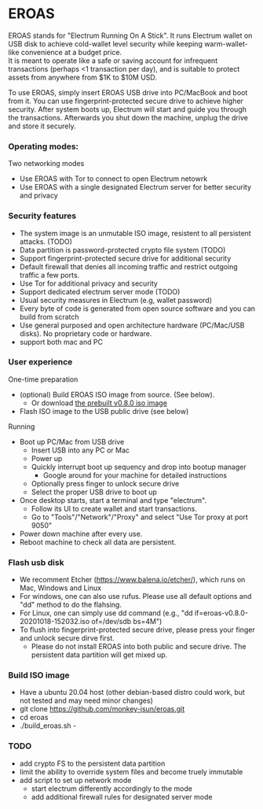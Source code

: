 # EROAS

EROAS stands for "Electrum Running On A Stick". 
It runs Electrum wallet on USB disk to achieve cold-wallet level security while keeping warm-wallet-like convenience at a budget price.  
It is meant to operate like a safe or saving account for infrequent transactions (perhaps <1 transaction per day),
and is suitable to protect assets from anywhere from $1K to $10M USD.

To use EROAS, simply insert EROAS USB drive into PC/MacBook and boot
from it. You can use fingerprint-protected secure drive to achieve higher security.
After system boots up, Electrum will start and guide you through the transactions.
Afterwards you shut down the machine, unplug the drive and store it securely.


### Operating modes:

Two networking modes
- Use EROAS with Tor to connect to open Electrum netowrk
- Use EROAS with a single designated Electrum server for better security and privacy 

### Security features

- The system image is an unmutable ISO image, resistent to all persistent attacks. (TODO)
- Data partition is password-protected crypto file system (TODO)
- Support fingerprint-protected secure drive for additional security
- Default firewall that denies all incoming traffic and restrict outgoing traffic a few ports.
- Use Tor for additional privacy and security
- Support dedicated electrum server mode (TODO)
- Usual security measures in Electrum (e.g, wallet password)
- Every byte of code is generated from open source software and you can build from scratch
- Use general purposed and open architecture hardware (PC/Mac/USB disks).  No proprietary code or hardware.
- support both mac and PC


### User experience

One-time preparation
- (optional) Build EROAS ISO image from source. (See below).
    - Or download [the prebuilt v0.8.0 iso image](https://drive.google.com/file/d/16MnN00eq4RcCpbZa7cydGBBcpTLNSE8z/view?usp=sharing)
- Flash ISO image to the USB public drive (see below)

Running
- Boot up PC/Mac from USB drive
    - Insert USB into any PC or Mac
    - Power up 
    - Quickly interrupt boot up sequency and drop into bootup manager
        - Google around for your machine for detailed instructions
    - Optionally press finger to unlock secure drive
    - Select the proper USB drive to boot up
- Once desktop starts, start a terminal and type "electrum".
    - Follow its UI to create wallet and start transactions.
    - Go to "Tools"/"Network"/"Proxy" and select "Use Tor proxy at port 9050"
- Power down machine after every use.
- Reboot machine to check all data are persistent.

### Flash usb disk

- We recomment Etcher (https://www.balena.io/etcher/), which runs on Mac, Windows and Linux
- For windows, one can also use rufus.  Please use all default options and "dd" method to do the flahsing.
- For Linux, one can simply use dd command (e.g., "dd if=eroas-v0.8.0-20201018-152032.iso of=/dev/sdb bs=4M")
- To flush into fingerprint-protected secure drive, please press your finger and unlock secure dirve first.
    - Please do not install EROAS into both public and secure drive.  The persistent data partition will get mixed up.  

### Build ISO image

- Have a ubuntu 20.04 host (other debian-based distro could work, but not tested and may need minor changes)
- git clone https://github.com/monkey-jsun/eroas.git
- cd eroas
- ./build_eroas.sh -

### TODO

- add crypto FS to the persistent data partition 
- limit the ability to override system files and become truely immutable
- add script to set up network mode
    - start electrum differently accordingly to the mode
    - add additional firewall rules for designated server mode
